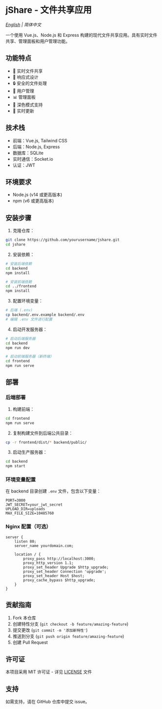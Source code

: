 # jShare - 文件共享应用

*[English](README.md) | 简体中文*

一个使用 Vue.js、Node.js 和 Express 构建的现代文件共享应用。具有实时文件共享、管理面板和用户管理功能。

## 功能特点

- 🚀 实时文件共享
- 📱 响应式设计
- 🔒 安全的文件处理
- 👥 用户管理
- 📊 管理面板
- 🌙 深色模式支持
- 🔄 实时更新

## 技术栈

- 前端：Vue.js, Tailwind CSS
- 后端：Node.js, Express
- 数据库：SQLite
- 实时通信：Socket.io
- 认证：JWT

## 环境要求

- Node.js (v14 或更高版本)
- npm (v6 或更高版本)

## 安装步骤

1. 克隆仓库：
```bash
git clone https://github.com/yourusername/jshare.git
cd jshare
```

2. 安装依赖：
```bash
# 安装后端依赖
cd backend
npm install

# 安装前端依赖
cd ../frontend
npm install
```

3. 配置环境变量：
```bash
# 后端 (.env)
cp backend/.env.example backend/.env
# 编辑 .env 文件进行配置
```

4. 启动开发服务器：
```bash
# 启动后端服务器
cd backend
npm run dev

# 启动前端服务器（新终端）
cd frontend
npm run serve
```

## 部署

### 后端部署

1. 构建前端：
```bash
cd frontend
npm run serve
```

2. 复制构建文件到后端公共目录：
```bash
cp -r frontend/dist/* backend/public/
```

3. 启动生产服务器：
```bash
cd backend
npm start
```

### 环境变量配置

在 backend 目录创建 `.env` 文件，包含以下变量：

```env
PORT=3000
JWT_SECRET=your_jwt_secret
UPLOAD_DIR=uploads
MAX_FILE_SIZE=10485760
```

### Nginx 配置（可选）

```nginx
server {
    listen 80;
    server_name yourdomain.com;

    location / {
        proxy_pass http://localhost:3000;
        proxy_http_version 1.1;
        proxy_set_header Upgrade $http_upgrade;
        proxy_set_header Connection 'upgrade';
        proxy_set_header Host $host;
        proxy_cache_bypass $http_upgrade;
    }
}
```

## 贡献指南

1. Fork 本仓库
2. 创建特性分支 (`git checkout -b feature/amazing-feature`)
3. 提交更改 (`git commit -m '添加新特性'`)
4. 推送到分支 (`git push origin feature/amazing-feature`)
5. 创建 Pull Request

## 许可证

本项目采用 MIT 许可证 - 详见 [LICENSE](LICENSE) 文件

## 支持

如需支持，请在 GitHub 仓库中提交 issue。 
